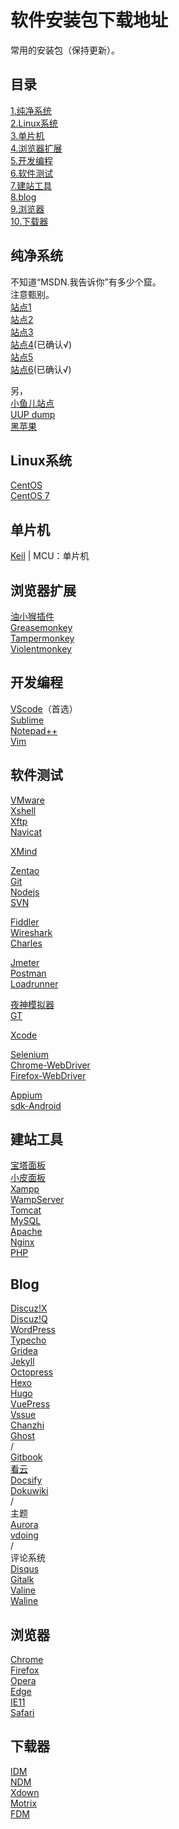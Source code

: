 # 软件安装包下载地址

常用的安装包（保持更新）。  

## 目录

[1.纯净系统](#纯净系统)  
[2.Linux系统](#linux系统)  
[3.单片机](#单片机)  
[4.浏览器扩展](#浏览器扩展)  
[5.开发编程](#开发编程)  
[6.软件测试](#软件测试)  
[7.建站工具](#建站工具)  
[8.blog](#blog)  
[9.浏览器](#浏览器)  
[10.下载器](#下载器)  

## 纯净系统

不知道“MSDN.我告诉你”有多少个窟。  
注意甄别。  
[站点1](https://www.xitongku.com/)  
[站点2](http://www.msdn1.cn/)  
[站点3](https://www.msdn3.com/)  
[站点4](https://msdn.itellyou.cn/)(已确认√)  
[站点5](https://www.wogaosuni.com/)  
[站点6](https://next.itellyou.cn/)(已确认√)  

另，  
[小鱼儿站点](https://www.yrxitong.com/)  
[UUP dump](https://uupdump.net/)  
[黑苹果](https://imac.hk/)  

## Linux系统

[CentOS](https://www.centos.org/)  
[CentOS 7](http://mirrors.aliyun.com/centos/7.8.2003/isos/x86_64/CentOS-7-x86_64-DVD-2003.iso)  

## 单片机

[Keil](https://www.keil.com/) | MCU：单片机

## 浏览器扩展

[油小猴插件](https://www.youxiaohou.com/)  
[Greasemonkey](https://www.greasespot.net/)  
[Tampermonkey](https://www.tampermonkey.net/)  
[Violentmonkey](https://violentmonkey.github.io/)  

## 开发编程

[VScode](https://code.visualstudio.com/)（首选）  
[Sublime](https://www.sublimetext.com/)  
[Notepad++](https://notepad-plus-plus.org/)  
[Vim](https://www.vim.org/)  

## 软件测试

[VMware](https://www.vmware.com/cn.html)  
[Xshell](https://www.netsarang.com/zh/xshell/)  
[Xftp](https://www.netsarang.com/zh/xftp/)  
[Navicat](https://www.navicat.com.cn/)  

[XMind](https://www.xmind.cn/)  

[Zentao](https://www.zentao.net/)  
[Git](https://git-scm.com/)  
[Nodejs](https://nodejs.org/en/)  
[SVN](https://tortoisesvn.net/)  

[Fiddler](https://www.telerik.com/fiddler)  
[Wireshark](https://www.wireshark.org/)  
[Charles](https://www.charlesproxy.com/)  

[Jmeter](https://jmeter.apache.org/)  
[Postman](https://www.postman.com/)  
[Loadrunner](https://www.microfocus.com/zh-cn/products/loadrunner-professional/overview)  

[夜神模拟器](https://www.yeshen.com/)  
[GT](https://gt.qq.com/)  

[Xcode](https://developer.apple.com/xcode/)  

[Selenium](https://www.selenium.dev/)  
[Chrome-WebDriver](https://chromedriver.chromium.org/)  
[Firefox-WebDriver](https://developer.mozilla.org/en-US/docs/Web/WebDriver)  

[Appium](http://appium.io/)  
[sdk-Android](https://developer.android.com/studio)  

## 建站工具

[宝塔面板](https://www.bt.cn/)  
[小皮面板](https://www.xp.cn/)  
[Xampp](https://www.apachefriends.org/)  
[WampServer](https://www.wampserver.com/)  
[Tomcat](https://tomcat.apache.org/)  
[MySQL](https://www.mysql.com/)  
[Apache](https://www.apache.org/)  
[Nginx](http://nginx.org/)  
[PHP](https://www.php.net/)  

## Blog

[Discuz!X](https://www.discuz.net/)  
[Discuz!Q](https://discuz.chat/)  
[WordPress](https://wordpress.com/)  
[Typecho](http://typecho.org/)  
[Gridea](https://gridea.dev/)  
[Jekyll](https://jekyllrb.com/)  
[Octopress](http://octopress.org/)  
[Hexo](https://hexo.io/)  
[Hugo](https://gohugo.io/)  
[VuePress](https://vuepress.vuejs.org/)  
[Vssue](https://vssue.js.org/)  
[Chanzhi](https://www.zsite.com/)  
[Ghost](https://ghost.org/)  
/  
[Gitbook](https://www.gitbook.com/)  
[看云](https://www.kancloud.cn/)  
[Docsify](https://docsify.js.org/)  
[Dokuwiki](https://www.dokuwiki.org/)  
/  
主题  
[Aurora](https://github.com/chanshiyucx/aurora)  
[vdoing](https://github.com/xugaoyi/vuepress-theme-vdoing)  
/  
评论系统  
[Disqus](https://disqus.com/)  
[Gitalk](https://gitalk.github.io/)  
[Valine](https://valine.js.org/)  
[Waline](https://waline.js.org/)  

## 浏览器

[Chrome](https://www.google.com/chrome/)  
[Firefox](https://www.mozilla.org/en-US/)  
[Opera](https://www.opera.com/)  
[Edge](https://www.microsoft.com/en-us/edge)  
[IE11](https://www.microsoft.com/en-us/download/details.aspx?id=41628)  
[Safari](https://www.apple.com/safari/)  

## 下载器

[IDM](https://www.internetdownloadmanager.com/)  
[NDM](https://www.neatdownloadmanager.com/)  
[Xdown](https://xdown.org/)  
[Motrix](https://motrix.app/)  
[FDM](https://www.freedownloadmanager.org/)
